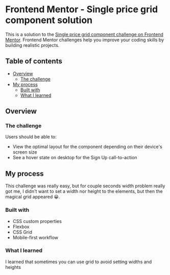 # Frontend Mentor - Single price grid component solution

This is a solution to the [Single price grid component challenge on Frontend Mentor](https://www.frontendmentor.io/challenges/single-price-grid-component-5ce41129d0ff452fec5abbbc). Frontend Mentor challenges help you improve your coding skills by building realistic projects.

## Table of contents

- [Overview](#overview)
  - [The challenge](#the-challenge)
- [My process](#my-process)
  - [Built with](#built-with)
  - [What I learned](#what-i-learned)

## Overview

### The challenge

Users should be able to:

- View the optimal layout for the component depending on their device's screen size
- See a hover state on desktop for the Sign Up call-to-action

## My process

This challenge was really easy, but for couple seconds width problem really got me, I didn't want to set a width nor height to the elements, but then the magical grid appeared 😀.

### Built with

- CSS custom properties
- Flexbox
- CSS Grid
- Mobile-first workflow

### What I learned

I learned that sometimes you can use grid to avoid setting widths and heights
